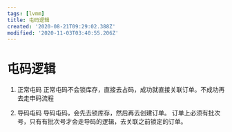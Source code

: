 ```yaml
---
tags: [lvmm]
title: 屯码逻辑
created: '2020-08-21T09:29:02.388Z'
modified: '2020-11-03T03:40:55.206Z'
---
```


# 屯码逻辑

1. 正常屯码
    正常屯码不会锁库存，直接去占码，成功就直接关联订单。不成功再去走申码流程

2. 导码屯码
    导码屯码，会先去锁库存，然后再去创建订单。
    订单上必须有批次号，只有有批次号才会走导码的逻辑，去关联之前锁定的订单。
    
